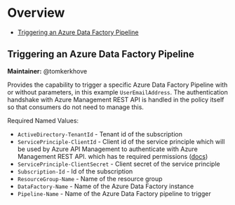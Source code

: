 Overview
====================

- [Triggering an Azure Data Factory Pipeline](#Triggering-an-Azure-Data-Factory-Pipeline)

## Triggering an Azure Data Factory Pipeline
**Maintainer:** @tomkerkhove

Provides the capability to trigger a specific Azure Data Factory Pipeline with or without parameters, in this example `UserEmailAddress`. The authentication handshake with Azure Management REST API is handled in the policy itself so that consumers do not need to manage this.

Required Named Values:
- `ActiveDirectory-TenantId` - Tenant id of the subscription
- `ServicePrinciple-ClientId` - Client id of the service principle which will be used by Azure API Management to authenticate with Azure Management REST API.  which has te required permissions ([docs](https://docs.microsoft.com/en-us/azure/data-factory/quickstart-create-data-factory-rest-api))
- `ServicePrinciple-ClientSecret` - Client secret of the service principle
- `Subscription-Id` - Id of the subscription
- `ResourceGroup-Name` - Name of the resource group
- `DataFactory-Name` - Name of the Azure Data Factory instance
- `Pipeline-Name` - Name of the Azure Data Factory pipeline to trigger
